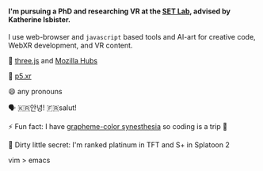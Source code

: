 #### I'm pursuing a PhD and researching VR at the [SET Lab](https://setlab.soe.ucsc.edu/news.php), advised by Katherine Isbister. 
I use web-browser and `javascript` based tools and AI-art for creative code, WebXR development, and VR content.

🌱 [three.js](https://threejs.org/) and [Mozilla Hubs](https://hubs.mozilla.com/)

🧱 [p5.xr](https://github.com/stalgiag/p5.xr)

😄 any pronouns

🗣 🇰🇷안녕! 🇫🇷salut!

⚡ Fun fact: I have [grapheme-color synesthesia](https://en.wikipedia.org/wiki/Grapheme%E2%80%93color_synesthesia) so coding is a trip 🌈

🤫 Dirty little secret: I'm ranked platinum in TFT and S+ in Splatoon 2

vim > emacs

